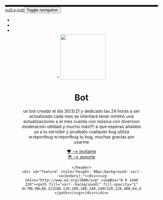 <!DOCTYPE html>
<html>

<head>
    <meta charset="utf-8">
    <meta name="viewport" content="width=device-width, initial-scale=1.0, shrink-to-fit=no">
    <meta name="description" content="asd">
    <meta name="theme-color" content="#f54254">
    <link rel="icon" type="image/png" sizes="300x250" href="assets/img/superthumb.png">
    <link rel="stylesheet" href="assets/bootstrap/css/bootstrap.min.css">
    <link rel="stylesheet" href="https://fonts.googleapis.com/css?family=Alfa+Slab+One">
    <link rel="stylesheet" href="assets/fonts/font-awesome.min.css">
    <link rel="stylesheet" href="assets/fonts/ionicons.min.css">
    <link rel="stylesheet" href="https://cdnjs.cloudflare.com/ajax/libs/animate.css/3.5.2/animate.min.css">
    <link rel="stylesheet" href="assets/css/styles.css">
</head>

<body style="background-color: var(--background);">
    <div id="top" style="height: 12px;">
        <nav class="navbar navbar-light navbar-expand fixed-top" style="color: var(--main-color);border-top-width: 6px;border-top-style: solid;background: var(--background);">
            <div class="container-fluid"><a class="navbar-brand" href="#" style="color: var(--main-color);font-family: 'Alfa Slab One', cursive;">wall-e-web</a><button data-toggle="collapse" class="navbar-toggler" data-target="#navcol-1"><span class="sr-only">Toggle navigation</span><span class="navbar-toggler-icon"></span></button>
                <div
                    class="collapse navbar-collapse" id="navcol-1">
                    <ul class="nav navbar-nav">
                        <li class="nav-item"><a class="nav-link active smoothScroll" href="#feature" style="color: var(--text-color);"></a></li>
                        <li class="nav-item"><a class="nav-link smoothScroll" href="#commands" style="color: var(--text-color);"></a></li>
                        <li class="nav-item"><a class="nav-link" href="#" style="color: var(--text-color);"></a></li>
                    </ul>
            </div>
    </div>
    </nav>
    </div>
    <header class="d-xl-flex flex-column justify-content-xl-center align-items-xl-center" style="height: 418px;text-align: center;margin: 55px;">" <width="150" height="150" style="margin-top: 30px;"><img class="rounded" src="https://cdn.discordapp.com/attachments/752948814771650681/826412763042545674/0_v6uFXsGuDRgUFQEB.jpg" width="150" height="150" style="margin-top: 30px;">
        <h1 class="d-xl-flex justify-content-xl-start" style="color: var(--text-color);">Bot</h1>
        <p style="color: var(--secondary-text-color);">un bot creado el día 30/3/21 y dedicado las 24 horas a ser actualizado cada mes se intentará tener mínimo una actualizaciones a el mes cuenta con música con diversion moderacion utilidad y mucho más!!!! a que esperas añádelo ya a tu servidor y pruébalo cualquier bug utiliza w.reportbug w.reportbug tu bug, muchas gracias por usarme</p>
        <div class="tada animated"><div role="group" class="btn-group">    <a href="https://discord.com/oauth2/authorize?client_id=811331421221945414&scope=bot+applications.commands&permissions=0" class="btn btn-primary shadow-none" type="button" style="margin: 5px;background-color: var(--main-color);border-color: var(--main-color);border-radius: 10px;">❤ --> invitame</a>
	        <div class="tada animated"><div role="group" class="btn-group">    <a href="https://discord.gg/Atp8cZSg" class="btn btn-primary shadow-none" type="button" style="margin: 5px;background-color: var(--main-color);border-color: var(--main-color);border-radius: 10px;">⛑ --> soporte</a>

    </header>
    <div id="feature" style="height: 90px;background: var(--secondary);"><div><svg xmlns="http://www.w3.org/2000/svg" viewBox="0 0 1440 320"><path fill="var(--background)" fill-opacity="1" d="M0,96L40,112C80,128,160,160,240,144C320,128,400,64,480,48C560,32,640,64,720,69.3C800,75,880,53,960,58.7C1040,64,1120,96,1200,96C1280,96,1360,64,1400,48L1440,32L1440,0L1400,0C1360,0,1280,0,1200,0C1120,0,1040,0,960,0C880,0,800,0,720,0C640,0,560,0,480,0C400,0,320,0,240,0C160,0,80,0,40,0L0,0Z"></path></svg></div></div>

</body>

</html>




<!---
K3VITOX/K3VITOX is a ✨ special ✨ repository because its `README.md` (this file) appears on your GitHub profile.
You can click the Preview link to take a look at your changes.
--->
